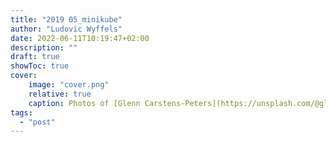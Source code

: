 ```yaml
---
title: "2019 05_minikube"
author: "Ludovic Wyffels"
date: 2022-06-11T10:19:47+02:00
description: ""
draft: true
showToc: true
cover:
    image: "cover.png"
    relative: true
    caption: Photos of [Glenn Carstens-Peters](https://unsplash.com/@glenncarstenspeters) on [Unsplash](https://unsplash.com)
tags:
  - "post"
---
```

